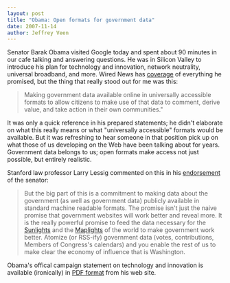 ```yaml
---
layout: post
title: "Obama: Open formats for government data"
date: 2007-11-14
author: Jeffrey Veen
---
```

Senator Barak Obama visited Google today and spent about 90 minutes in our cafe talking and answering questions. He was in Silicon Valley to introduce his plan for technology and innovation, network neutrality, universal broadband, and more. Wired News has [coverage][] of everything he promised, but the thing that really stood out for me was this:

>Making government data available online in universally accessible formats to allow citizens to make use of that data to comment, derive value, and take action in their own communities."

It was only a quick reference in his prepared statements; he didn't elaborate on what this really means or what "universally accessible" formats would be available. But it was refreshing to hear someone in that position pick up on what those of us developing on the Web have been talking about for years. Government data belongs to us; open formats make access not just possible, but entirely realistic.

Stanford law professor Larry Lessig commented on this in his [endorsement][] of the senator:

>But the big part of this is a commitment to making data about the government (as well as government data) publicly available in standard machine readable formats. The promise isn't just the naive promise that government websites will work better and reveal more. It is the really powerful promise to feed the data necessary for the <a href="http://Sunlightfoundation.com/">Sunlights</a> and the <a href="http://Maplight.org/">Maplights</a> of the world to make government work better. Atomize (or RSS-ify) government data (votes, contributions, Members of Congress's calendars) and you enable the rest of us to make clear the economy of influence that is Washington.

Obama's offical campaign statement on technology and innovation is available (ironically) in [PDF format][] from his web site.

[coverage]: http://blog.wired.com/27bstroke6/2007/11/obama-unveils-s.html
[endorsement]: http://lessig.org/blog/2007/11/4barack.html
[PDF format]: http://my.barackobama.com/page/-/HQpress/111307%20Innovation%20fact%20sheet.pdf
